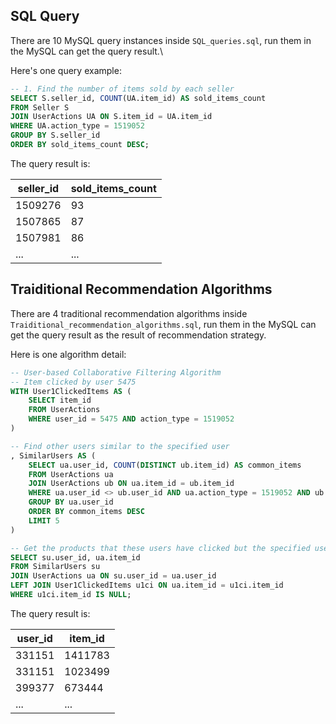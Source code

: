 ##  SQL Query

There are 10 MySQL query instances inside `SQL_queries.sql`, run them in the MySQL can get the query result.\

Here's one query example:

```sql
-- 1. Find the number of items sold by each seller
SELECT S.seller_id, COUNT(UA.item_id) AS sold_items_count
FROM Seller S
JOIN UserActions UA ON S.item_id = UA.item_id
WHERE UA.action_type = 1519052
GROUP BY S.seller_id
ORDER BY sold_items_count DESC;
```

The query result is:

| **seller_id** | **sold_items_count** |
| ------------- | -------------------- |
| 1509276       | 93                   |
| 1507865       | 87                   |
| 1507981       | 86                   |
| ...           | ...                  |



## Traiditional Recommendation Algorithms

There are 4 traditional recommendation algorithms inside `Traiditional_recommendation_algorithms.sql`, run them in the MySQL can get the query result as the result of recommendation strategy.

Here is one algorithm detail:

```sql
-- User-based Collaborative Filtering Algorithm
-- Item clicked by user 5475
WITH User1ClickedItems AS (
    SELECT item_id
    FROM UserActions
    WHERE user_id = 5475 AND action_type = 1519052
)

-- Find other users similar to the specified user
, SimilarUsers AS (
    SELECT ua.user_id, COUNT(DISTINCT ub.item_id) AS common_items
    FROM UserActions ua
    JOIN UserActions ub ON ua.item_id = ub.item_id
    WHERE ua.user_id <> ub.user_id AND ua.action_type = 1519052 AND ub.action_type = 1519052
    GROUP BY ua.user_id
    ORDER BY common_items DESC
    LIMIT 5 
)

-- Get the products that these users have clicked but the specified user has not clicked
SELECT su.user_id, ua.item_id
FROM SimilarUsers su
JOIN UserActions ua ON su.user_id = ua.user_id
LEFT JOIN User1ClickedItems u1ci ON ua.item_id = u1ci.item_id
WHERE u1ci.item_id IS NULL;
```

The query result is:

| **user_id** | **item_id** |
| ----------- | ----------- |
| 331151      | 1411783     |
| 331151      | 1023499     |
| 399377      | 673444      |
| ...         | ...         |

